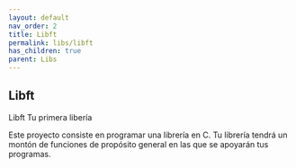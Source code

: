 ```yaml
---
layout: default
nav_order: 2
title: Libft
permalink: libs/libft
has_children: true
parent: Libs
---
```


## Libft

Libft
Tu primera libería

Este proyecto consiste en programar una librería en C.
Tu librería tendrá un montón de funciones de propósito general en las que se apoyarán tus programas.
